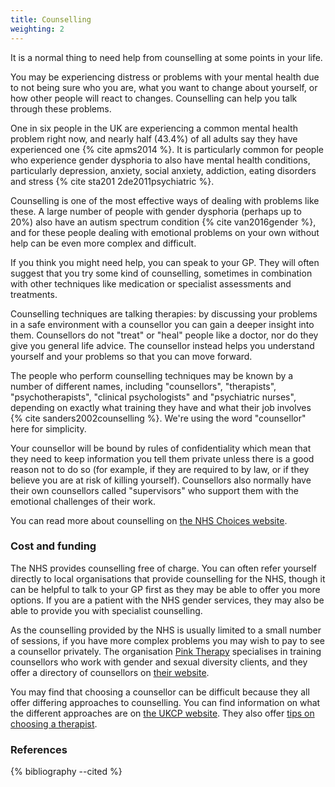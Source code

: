 ```yaml
---
title: Counselling
weighting: 2
---
```


It is a normal thing to need help from counselling at some points in your life. 

You may be experiencing distress or problems with your mental health due to not being sure who you are, what you want to change about yourself, or how other people will react to changes. Counselling can help you talk through these problems.

One in six people in the UK are experiencing a common mental health problem right now, and nearly half (43.4%) of all adults say they have experienced one {% cite apms2014 %}. It is particularly common for people who experience gender dysphoria to also have mental health conditions, particularly depression, anxiety, social anxiety, addiction, eating disorders and stress {% cite sta201 2de2011psychiatric %}. 

Counselling is one of the most effective ways of dealing with problems like these. A large number of people with gender dysphoria (perhaps up to 20%) also have an autism spectrum condition {% cite van2016gender %}, and for these people dealing with emotional problems on your own without help can be even more complex and difficult.

If you think you might need help, you can speak to your GP. They will often suggest that you try some kind of counselling, sometimes in combination with other techniques like medication or specialist assessments and treatments.

Counselling techniques are talking therapies: by discussing your problems in a safe environment with a counsellor you can gain a deeper insight into them. Counsellors do not "treat" or "heal" people like a doctor, nor do they give you general life advice. The counsellor instead helps you understand yourself and your problems so that you can move forward.

The people who perform counselling techniques may be known by a number of different names, including "counsellors", "therapists", "psychotherapists", "clinical psychologists" and "psychiatric nurses", depending on exactly what training they have and what their job involves {% cite sanders2002counselling %}. We're using the word "counsellor" here for simplicity. 

Your counsellor will be bound by rules of confidentiality which mean that they need to keep information you tell them private unless there is a good reason not to do so (for example, if they are required to by law, or if they believe you are at risk of killing yourself). Counsellors also normally have their own counsellors called "supervisors" who support them with the emotional challenges of their work.

You can read more about counselling on [the NHS Choices website](http://www.nhs.uk/conditions/Counselling/Pages/Introduction.aspx).

### Cost and funding

The NHS provides counselling free of charge. You can often refer yourself directly to local organisations that provide counselling for the NHS, though it can be helpful to talk to your GP first as they may be able to offer you more options. If you are a patient with the NHS gender services, they may also be able to provide you with specialist counselling.

As the counselling provided by the NHS is usually limited to a small number of sessions, if you have more complex problems you may wish to pay to see a counsellor privately. The organisation [Pink Therapy](http://pinktherapy.com/) specialises in training counsellors who work with gender and sexual diversity clients, and they offer a directory of counsellors on [their website](http://pinktherapy.com/en-us/findatherapist.aspx).

You may find that choosing a counsellor can be difficult because they all offer differing approaches to counselling. You can find information on what the different approaches are on [the UKCP website](https://www.psychotherapy.org.uk/about-psychotherapy/types/). They also offer [tips on choosing a therapist](https://www.psychotherapy.org.uk/about-psychotherapy/choosing-a-psychotherapist/).

### References

{% bibliography --cited %}
